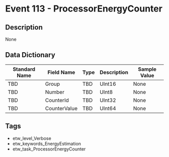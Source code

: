 # Event 113 - ProcessorEnergyCounter

## Description
None

## Data Dictionary
|Standard Name|Field Name|Type|Description|Sample Value|
|---|---|---|---|---|
|TBD|Group|TBD|UInt16|None|None|
|TBD|Number|TBD|UInt8|None|None|
|TBD|CounterId|TBD|UInt32|None|None|
|TBD|CounterValue|TBD|UInt64|None|None|

## Tags
* etw_level_Verbose
* etw_keywords_EnergyEstimation
* etw_task_ProcessorEnergyCounter